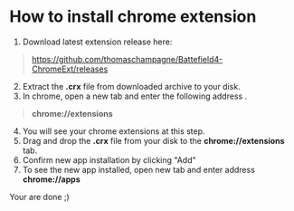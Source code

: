 How to install chrome extension
====================
1. Download latest extension release here:
>https://github.com/thomaschampagne/Battefield4-ChromeExt/releases

2. Extract the <b>.crx</b> file from downloaded archive to your disk.
3. In chrome, open a new tab and enter the following address .
><b>chrome://extensions</b>

4. You will see your chrome extensions at this step.
5. Drag and drop the <b>.crx</b> file from your disk to the <b>chrome://extensions</b> tab.
6. Confirm new app installation by clicking "Add"
7. To see the new app installed, open new tab and enter address <b>chrome://apps</b>

Your are done ;)
